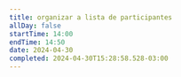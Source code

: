 ```yaml
---
title: organizar a lista de participantes
allDay: false
startTime: 14:00
endTime: 14:50
date: 2024-04-30
completed: 2024-04-30T15:28:58.528-03:00
---
```

